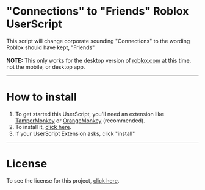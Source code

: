<h1>"Connections" to "Friends" Roblox UserScript</h1>
This script will change corporate sounding "Connections" to the wording Roblox should have kept, "Friends"
<br>
<br>
<b>NOTE:</b> This only works for the desktop version of <a href="https://www.roblox.com">roblox.com</a> at this time, not the mobile, or desktop app.
<hr>
<h1>How to install</h1>
<ol>
  <li>To get started this UserScript, you'll need an extension like <a href=https://chromewebstore.google.com/detail/tampermonkey/dhdgffkkebhmkfjojejmpbldmpobfkfo">TamperMonkey</a> or <a href=https://chromewebstore.google.com/detail/orangemonkey/ekmeppjgajofkpiofbebgcbohbmfldaf>OrangeMonkey</a> (recommended).</li>
  <li>To install it, <a href="https://scripts.techbyaero.com/connections-reverter.user.js">click here</a>.</li>
  <li>If your UserScript Extension asks, click "install"</li>
</ol>
<hr>
<h1>License</h1>
To see the license for this project, <a href="https://support.techbyaero.com/en-us/policies/open-source-license">click here</a>.
